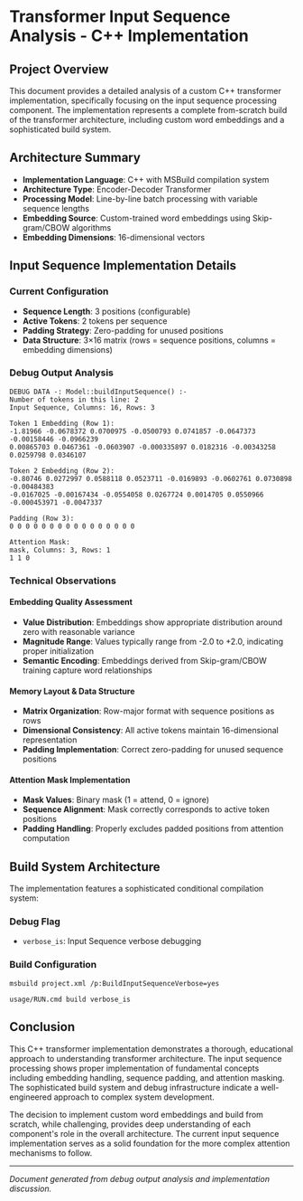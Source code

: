 # Transformer Input Sequence Analysis - C++ Implementation

## Project Overview

This document provides a detailed analysis of a custom C++ transformer implementation, specifically focusing on the input sequence processing component. The implementation represents a complete from-scratch build of the transformer architecture, including custom word embeddings and a sophisticated build system.

## Architecture Summary

- **Implementation Language**: C++ with MSBuild compilation system
- **Architecture Type**: Encoder-Decoder Transformer
- **Processing Model**: Line-by-line batch processing with variable sequence lengths
- **Embedding Source**: Custom-trained word embeddings using Skip-gram/CBOW algorithms
- **Embedding Dimensions**: 16-dimensional vectors

## Input Sequence Implementation Details

### Current Configuration
- **Sequence Length**: 3 positions (configurable)
- **Active Tokens**: 2 tokens per sequence
- **Padding Strategy**: Zero-padding for unused positions
- **Data Structure**: 3×16 matrix (rows = sequence positions, columns = embedding dimensions)

### Debug Output Analysis

```
DEBUG DATA -: Model::buildInputSequence() :-
Number of tokens in this line: 2
Input Sequence, Columns: 16, Rows: 3

Token 1 Embedding (Row 1):
-1.81966 -0.0678372 0.0700975 -0.0500793 0.0741857 -0.0647373 -0.00158446 -0.0966239 
0.00865703 0.0467361 -0.0603907 -0.000335897 0.0182316 -0.00343258 0.0259798 0.0346107

Token 2 Embedding (Row 2):
-0.80746 0.0272997 0.0588118 0.0523711 -0.0169893 -0.0602761 0.0730898 -0.00484383 
-0.0167025 -0.00167434 -0.0554058 0.0267724 0.0014705 0.0550966 -0.000453971 -0.0047337

Padding (Row 3):
0 0 0 0 0 0 0 0 0 0 0 0 0 0 0 0

Attention Mask:
mask, Columns: 3, Rows: 1
1 1 0
```

### Technical Observations

#### Embedding Quality Assessment
- **Value Distribution**: Embeddings show appropriate distribution around zero with reasonable variance
- **Magnitude Range**: Values typically range from -2.0 to +2.0, indicating proper initialization
- **Semantic Encoding**: Embeddings derived from Skip-gram/CBOW training capture word relationships

#### Memory Layout & Data Structure
- **Matrix Organization**: Row-major format with sequence positions as rows
- **Dimensional Consistency**: All active tokens maintain 16-dimensional representation
- **Padding Implementation**: Correct zero-padding for unused sequence positions

#### Attention Mask Implementation
- **Mask Values**: Binary mask (1 = attend, 0 = ignore)
- **Sequence Alignment**: Mask correctly corresponds to active token positions
- **Padding Handling**: Properly excludes padded positions from attention computation

## Build System Architecture

The implementation features a sophisticated conditional compilation system:

### Debug Flag
- `verbose_is`: Input Sequence verbose debugging

### Build Configuration
```batch
msbuild project.xml /p:BuildInputSequenceVerbose=yes

usage/RUN.cmd build verbose_is
```
## Conclusion

This C++ transformer implementation demonstrates a thorough, educational approach to understanding transformer architecture. The input sequence processing shows proper implementation of fundamental concepts including embedding handling, sequence padding, and attention masking. The sophisticated build system and debug infrastructure indicate a well-engineered approach to complex system development.

The decision to implement custom word embeddings and build from scratch, while challenging, provides deep understanding of each component's role in the overall architecture. The current input sequence implementation serves as a solid foundation for the more complex attention mechanisms to follow.

---

*Document generated from debug output analysis and implementation discussion.*